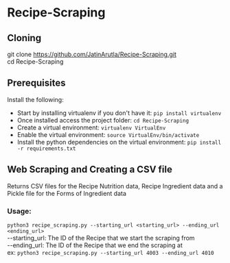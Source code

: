 # Recipe-Scraping
 
## Cloning
git clone https://github.com/JatinArutla/Recipe-Scraping.git       
cd Recipe-Scraping

## Prerequisites
Install the following:
* Start by installing virtualenv if you don't have it: ``` pip install virtualenv ```
* Once installed access the project folder: ``` cd Recipe-Scraping ```
* Create a virtual environment: ``` virtualenv VirtualEnv ```
* Enable the virtual environment: ``` source VirtualEnv/bin/activate ```
* Install the python dependencies on the virtual environment: ``` pip install -r requirements.txt ```

## Web Scraping and Creating a CSV file
Returns CSV files for the Recipe Nutrition data, Recipe Ingredient data and a Pickle file for the Forms of Ingredient data
### Usage:
``` python3 recipe_scraping.py --starting_url <starting_url> --ending_url <ending_url> ```      
--starting_url: The ID of the Recipe that we start the scraping from    
--ending_url: The ID of the Recipe that we end the scraping at       
ex: ``` python3 recipe_scraping.py --starting_url 4003 --ending_url 4010 ```
